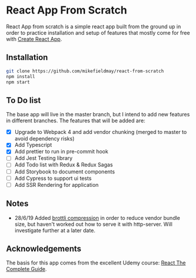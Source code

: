 # React App From Scratch

React App from scratch is a simple react app built from the ground up in order to practice installation and setup of features that mostly come for free with [Create React App](https://github.com/facebook/create-react-app).

## Installation

```bash
git clone https://github.com/mikefieldmay/react-from-scratch
npm install
npm start
```

## To Do list

The base app will live in the master branch, but I intend to add new features in different branches. The features that will be added are:

- [x] Upgrade to Webpack 4 and add vendor chunking (merged to master to avoid dependency risks)
- [x] Add Typescript
- [x] Add prettier to run in pre-commit hook
- [ ] Add Jest Testing library
- [ ] Add Todo list with Redux & Redux Sagas
- [ ] Add Storybook to document components
- [ ] Add Cypress to support ui tests
- [ ] Add SSR Rendering for application

## Notes

- 28/6/19 Added [brottli compression](https://opensource.googleblog.com/2015/09/introducing-brotli-new-compression.html) in order to reduce vendor bundle size, but haven't worked out how to serve it with http-server. Will investigate further at a later date.

## Acknowledgements

The basis for this app comes from the excellent Udemy course: [React The Complete Guide](https://www.udemy.com/react-the-complete-guide-incl-redux/).
